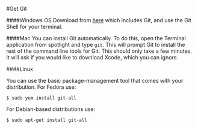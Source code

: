#Get Git

####Windows OS 
Download from [here](https://git-scm.com/) which includes Git, and use the Git Shell for your terminal.


####Mac 
You can install Git automatically. To do this, open the Terminal application from spotlight and type `git`. This will prompt Git to install the rest of the command line tools for Git. This should only take a few minutes. It will ask if you would like to download Xcode, which you can ignore.

####Linux

You can use the basic package-management tool that comes with your distribution. For Fedora use:

``$ sudo yum install git-all``

For Debian-based distributions use:

``$ sudo apt-get install git-all``

